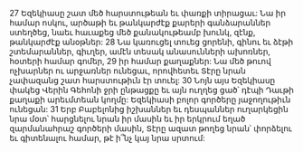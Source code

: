 27 Եզեկիասը շատ մեծ հարստութեան եւ փառքի տիրացաւ: Նա իր համար ոսկու, արծաթի եւ թանկարժէք քարերի գանձարաններ ստեղծեց, նաեւ հաւաքեց մեծ քանակութեամբ խունկ, զէնք, թանկարժէք անօթներ: 28 Նա կառուցել տուեց ցորենի, գինու եւ ձէթի շտեմարաններ, գիւղեր, ամէն տեսակ անասունների ախոռներ, հօտերի համար գոմեր, 29 իր համար քաղաքներ: Նա մեծ թուով ոչխարներ ու արջառներ ունեցաւ, որովհետեւ Տէրը նրան չափազանց շատ հարստութիւն էր տուել: 30 Նոյն այս Եզեկիասը փակեց Վերին Գեհոնի ջրի ընթացքը եւ այն ուղղեց ցած՝ դէպի Դաւթի քաղաքի արեւմտեան կողմը: Եզեկիասի բոլոր գործերը յաջողութիւն ունեցան:
31 Երբ Բաբելոնից իշխաններ եւ դեսպաններ ուղարկեցին նրա մօտ՝ հարցնելու նրան իր մասին եւ իր երկրում եղած զարմանահրաշ գործերի մասին, Տէրը ազատ թողեց նրան՝ փորձելու եւ գիտենալու համար, թէ ի՞նչ կայ նրա սրտում:

